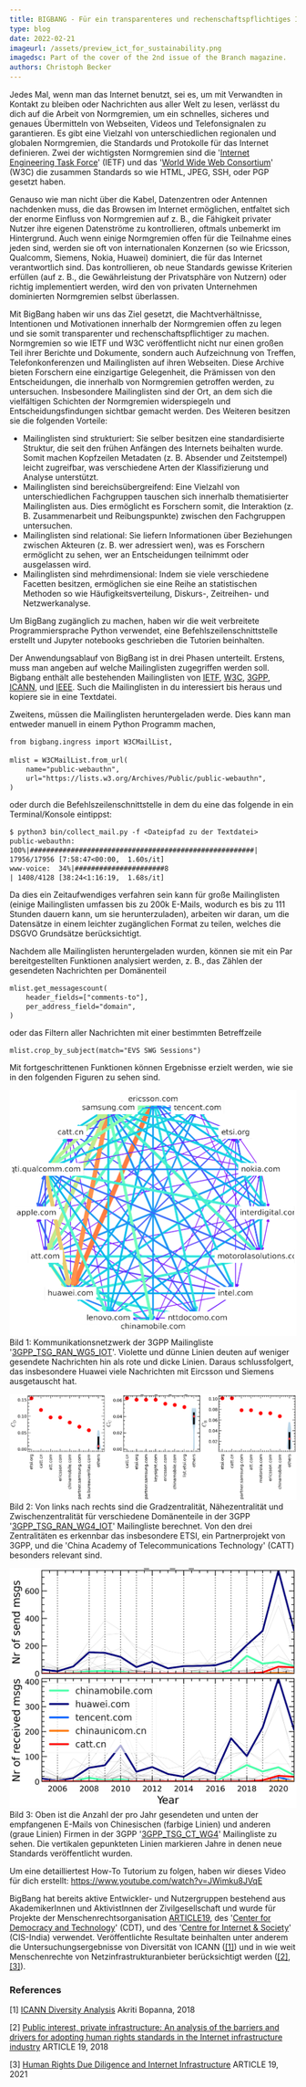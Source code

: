 ```yaml
---
title: BIGBANG - Für ein transparenteres und rechenschaftspflichtiges Internet
type: blog
date: 2022-02-21
imageurl: /assets/preview_ict_for_sustainability.png
imagedsc: Part of the cover of the 2nd issue of the Branch magazine.
authors: Christoph Becker
---
```


Jedes Mal, wenn man das Internet benutzt, sei es, um mit Verwandten in Kontakt zu bleiben oder Nachrichten aus aller Welt zu lesen, verlässt du dich auf die Arbeit von Normgremien, um ein schnelles, sicheres und genaues Übermitteln von Webseiten, Videos und Telefonsignalen zu garantieren. Es gibt eine Vielzahl von unterschiedlichen regionalen und globalen Normgremien, die Standards und Protokolle für das Internet definieren. Zwei der wichtigsten Normgremien sind die '[Internet Engineering Task Force](https://www.ietf.org/)' (IETF) und das '[World Wide Web Consortium](https://www.w3.org/)' (W3C) die zusammen Standards so wie HTML, JPEG, SSH, oder PGP gesetzt haben.

Genauso wie man nicht über die Kabel, Datenzentren oder Antennen nachdenken muss, die das Browsen im Internet ermöglichen, entfaltet sich der enorme Einfluss von Normgremien auf z. B., die Fähigkeit privater Nutzer ihre eigenen Datenströme zu kontrollieren, oftmals unbemerkt im Hintergrund. Auch wenn einige Normgremien offen für die Teilnahme eines jeden sind, werden sie oft von internationalen Konzernen (so wie Ericsson, Qualcomm, Siemens, Nokia, Huawei) dominiert, die für das Internet verantwortlich sind. Das kontrollieren, ob neue Standards gewisse Kriterien erfüllen (auf z. B., die Gewährleistung der Privatsphäre von Nutzern) oder richtig implementiert werden, wird den von privaten Unternehmen dominierten Normgremien selbst überlassen.

Mit BigBang haben wir uns das Ziel gesetzt, die Machtverhältnisse, Intentionen und Motivationen innerhalb der Normgremien offen zu legen und sie somit transparenter und rechenschaftspflichtiger zu machen. Normgremien so wie IETF und W3C veröffentlicht nicht nur einen großen Teil ihrer Berichte und Dokumente, sondern auch Aufzeichnung von Treffen, Telefonkonferenzen und Mailinglisten auf ihren Webseiten. Diese Archive bieten Forschern eine einzigartige Gelegenheit, die Prämissen von den Entscheidungen, die innerhalb von Normgremien getroffen werden, zu untersuchen. Insbesondere Mailinglisten sind der Ort, an dem sich die vielfältigen Schichten der Normgremien widerspiegeln und Entscheidungsfindungen sichtbar gemacht werden. Des Weiteren besitzen sie die folgenden Vorteile:
- Mailinglisten sind strukturiert: Sie selber besitzen eine standardisierte Struktur, die seit den frühen Anfängen des Internets beihalten wurde. Somit machen Kopfzeilen Metadaten (z. B. Absender und Zeitstempel) leicht zugreifbar, was verschiedene Arten der Klassifizierung und Analyse unterstützt.
- Mailinglisten sind bereichsübergreifend: Eine Vielzahl von unterschiedlichen Fachgruppen tauschen sich innerhalb thematisierter Mailinglisten aus. Dies ermöglicht es Forschern somit, die Interaktion (z. B. Zusammenarbeit und Reibungspunkte) zwischen den Fachgruppen untersuchen.
- Mailinglisten sind relational: Sie liefern Informationen über Beziehungen zwischen Akteuren (z. B. wer adressiert wen), was es Forschern ermöglicht zu sehen, wer an Entscheidungen teilnimmt oder ausgelassen wird.
- Mailinglisten sind mehrdimensional: Indem sie viele verschiedene Facetten besitzen, ermöglichen sie eine Reihe an statistischen Methoden so wie Häufigkeitsverteilung, Diskurs-, Zeitreihen- und Netzwerkanalyse.

Um BigBang zugänglich zu machen, haben wir die weit verbreitete Programmiersprache Python verwendet, eine Befehlszeilenschnittstelle erstellt und Jupyter notebooks geschrieben die Tutorien beinhalten.

Der Anwendungsablauf von BigBang ist in drei Phasen unterteilt. Erstens, muss man angeben auf welche Mailinglisten zugegriffen werden soll. Bigbang enthält alle bestehenden Mailinglisten von [IETF](https://github.com/datactive/bigbang/blob/main/examples/url_collections/mm.ietf.org.txt), [W3C](https://github.com/datactive/bigbang/blob/main/examples/url_collections/W3C.txt), [3GPP](https://github.com/datactive/bigbang/blob/main/examples/url_collections/listserv.3GPP.txt), [ICANN](https://github.com/datactive/bigbang/blob/main/examples/url_collections/mm.icann.org.txt), und [IEEE](https://github.com/datactive/bigbang/blob/main/examples/url_collections/listserv.IEEE.txt). Such die Mailinglisten in du interessiert bis heraus und kopiere sie in eine Textdatei.

Zweitens, müssen die Mailinglisten heruntergeladen werde. Dies kann man entweder manuell in einem Python Programm machen,
```
from bigbang.ingress import W3CMailList,

mlist = W3CMailList.from_url(
    name="public-webauthn",
    url="https://lists.w3.org/Archives/Public/public-webauthn",
)
```
oder durch die Befehlszeilenschnittstelle in dem du eine das folgende in ein Terminal/Konsole eintippst:
```
$ python3 bin/collect_mail.py -f <Dateipfad zu der Textdatei>
public-webauthn: 100%|#######################################################| 17956/17956 [7:58:47<00:00,  1.60s/it]
www-voice:  34%|######################8                                        | 1408/4128 [38:24<1:16:19,  1.68s/it]
```
Da dies ein Zeitaufwendiges verfahren sein kann für große Mailinglisten (einige Mailinglisten umfassen bis zu 200k E-Mails, wodurch es bis zu 111 Stunden dauern kann, um sie herunterzuladen), arbeiten wir daran, um die Datensätze in einem leichter zugänglichen Format zu teilen, welches die DSGVO Grundsätze berücksichtigt.

Nachdem alle Mailinglisten heruntergeladen wurden, können sie mit ein Par bereitgestellten Funktionen analysiert werden, z. B., das Zählen der gesendeten Nachrichten per Domänenteil
```
mlist.get_messagescount(
    header_fields=["comments-to"],
    per_address_field="domain",
)
```
oder das Filtern aller Nachrichten mit einer bestimmten Betreffzeile
```
mlist.crop_by_subject(match="EVS SWG Sessions")
```

Mit fortgeschrittenen Funktionen können Ergebnisse erzielt werden, wie sie in den folgenden Figuren zu sehen sind.

![Communication Network in 3GPP_TSG_RAN_WG5_IOT](/assets/internet_governance/bigbang_communication_network.png?raw=true)
Bild 1: Kommunikationsnetzwerk der 3GPP Mailingliste '[3GPP_TSG_RAN_WG5_IOT](https://list.etsi.org/scripts/wa.exe?A0=3GPP_TSG_RAN_WG5_IOT)'. Violette und dünne Linien deuten auf weniger gesendete Nachrichten hin als rote und dicke Linien. Daraus schlussfolgert, das insbesondere Huawei viele Nachrichten mit Eircsson und Siemens ausgetauscht hat.

![Network centralities in 3GPP_TSG_RAN_WG4_IOT](/assets/internet_governance/bigbang_centralities.png?raw=true)
Bild 2: Von links nach rechts sind die Gradzentralität, Nähezentralität und Zwischenzentralität für verschiedene Domänenteile in der 3GPP '[3GPP_TSG_RAN_WG4_IOT](https://list.etsi.org/scripts/wa.exe?A0=3GPP_TSG_RAN_WG4_IOT)' Mailingliste berechnet. Von den drei Zentralitäten es erkennbar das insbesondere ETSI, ein Partnerprojekt von 3GPP, und die 'China Academy of Telecommunications Technology' (CATT) besonders relevant sind.

![Number of send and received messages by Chinese companies in the 3GPP_TSG_CT_WG4](/assets/internet_governance/bigbang_msgs_send_received.png?raw=true)
Bild 3: Oben ist die Anzahl der pro Jahr gesendeten und unten der empfangenen E-Mails von Chinesischen (farbige Linien) und anderen (graue Linien) Firmen in der 3GPP '[3GPP_TSG_CT_WG4](https://list.etsi.org/scripts/wa.exe?A0=3GPP_TSG_CT_WG4)' Mailingliste zu sehen. Die vertikalen gepunkteten Linien markieren Jahre in denen neue Standards veröffentlicht wurden.


Um eine detailliertest How-To Tutorium zu folgen, haben wir dieses Video für dich erstellt: https://www.youtube.com/watch?v=JWimku8JVqE

BigBang hat bereits aktive Entwickler- und Nutzergruppen bestehend aus AkademikerInnen und AktivistInnen der Zivilgesellschaft und wurde für Projekte der Menschenrechtsorganisation [ARTICLE19](https://www.article19.org/), des '[Center for Democracy and Technology](https://cdt.org/)' (CDT), und des '[Centre for Internet & Society](https://cis-india.org/)' (CIS-India) verwendet. Veröffentlichte Resultate beinhalten unter anderem die Untersuchungsergebnisse von Diversität von ICANN ([[1]](#1)) und in wie weit Menschenrechte von Netzinfrastrukturanbieter berücksichtigt werden ([[2]](#2), [[3]](#3)).


### References
<a id="1">[1]</a>
[ICANN Diversity Analysis](https://cis-india.org/internet-governance/blog/icann-diversity-analysis)
Akriti Bopanna, 2018


<a id="2">[2]</a>
[Public interest, private infrastructure: An analysis of the barriers and drivers for adopting human rights standards in the Internet infrastructure industry](https://www.article19.org/wp-content/uploads/2018/06/HRIA-report-UNGP_5.6.pdf)
ARTICLE 19, 2018


<a id="3">[3]</a>
[Human Rights Due Diligence and Internet Infrastructure](https://www.article19.org/wp-content/uploads/2021/06/A19-and-DIHR-pilot-project-outcome-report_FINAL.pdf)
ARTICLE 19, 2021


